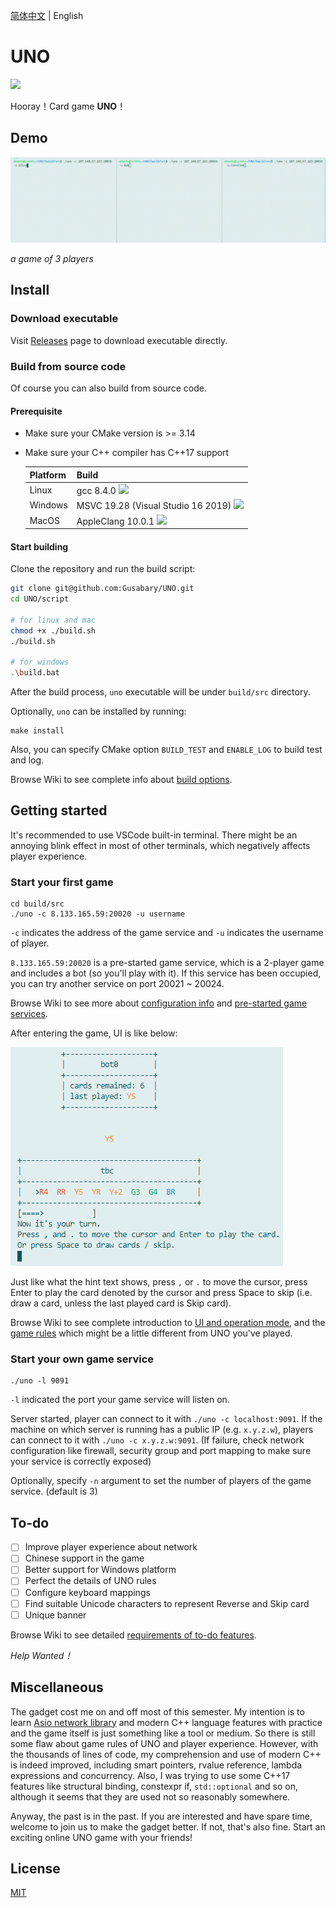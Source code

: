 [简体中文](./README.md) | English

# UNO

![](https://img.shields.io/badge/version-v1.0-9cf)

Hooray！Card game **UNO**！

## Demo

![](./asset/demo.gif)

*a game of 3 players*

## Install

### Download executable

Visit [Releases](https://github.com/Gusabary/UNO/releases) page to download executable directly.

### Build from source code

Of course you can also build from source code.

#### Prerequisite

+ Make sure your CMake version is >= 3.14

+ Make sure your C++ compiler has C++17 support

  | Platform | Build                                                        |
  | -------- | ------------------------------------------------------------ |
  | Linux    | gcc 8.4.0  ![](https://img.shields.io/badge/build-passing-brightgreen) |
  | Windows  | MSVC 19.28 (Visual Studio 16 2019)  ![](https://img.shields.io/badge/build-passing-brightgreen) |
  | MacOS    | AppleClang 10.0.1  ![](https://img.shields.io/badge/build-passing-brightgreen) |

#### Start building

Clone the repository and run the build script:

```bash
git clone git@github.com:Gusabary/UNO.git
cd UNO/script

# for linux and mac
chmod +x ./build.sh
./build.sh

# for windows
.\build.bat
```

After the build process, `uno` executable will be under `build/src` directory.

Optionally, `uno` can be installed by running:

```shell
make install
```

Also, you can specify CMake option `BUILD_TEST` and `ENABLE_LOG` to build test and log.

Browse Wiki to see complete info about [build options](https://github.com/Gusabary/UNO/wiki/Configuration).

## Getting started

It's recommended to use VSCode built-in terminal. There might be an annoying blink effect in most of other terminals, which negatively affects player experience.

### Start your first game

```shell
cd build/src
./uno -c 8.133.165.59:20020 -u username
```

`-c` indicates the address of the game service and `-u` indicates the username of player.

`8.133.165.59:20020` is a pre-started game service, which is a 2-player game and includes a bot (so you'll play with it). If this service has been occupied, you can try another service on port 20021 ~ 20024.

Browse Wiki to see more about [configuration info](https://github.com/Gusabary/UNO/wiki/Configuration) and [pre-started game services](https://github.com/Gusabary/UNO/wiki/Prestarted-Game-Services).

After entering the game, UI is like below:

![](./asset/image1.png)

Just like what the hint text shows, press `,` or `.` to move the cursor, press Enter to play the card denoted by the cursor and press Space to skip (i.e. draw a card, unless the last played card is Skip card).

Browse Wiki to see complete introduction to [UI and operation mode](https://github.com/Gusabary/UNO/wiki/UI-and-Operation-Mode), and the [game rules](https://github.com/Gusabary/UNO/wiki/Game-Rules) which might be a little different from UNO you've played.

### Start your own game service

```
./uno -l 9091
```

`-l` indicated the port your game service will listen on.

Server started, player can connect to it with `./uno -c localhost:9091`. If the machine on which server is running has a public IP (e.g. `x.y.z.w`), players can connect to it with `./uno -c x.y.z.w:9091`. (If failure, check network configuration like firewall, security group and port mapping to make sure your service is correctly exposed)

Optionally, specify `-n` argument to set the number of players of the game service. (default is 3)

## To-do

- [ ] Improve player experience about network
- [ ] Chinese support in the game
- [ ] Better support for Windows platform
- [ ] Perfect the details of UNO rules
- [ ] Configure keyboard mappings
- [ ] Find suitable Unicode characters to represent Reverse and Skip card
- [ ] Unique banner

Browse Wiki to see detailed [requirements of to-do features](https://github.com/Gusabary/UNO/wiki/Requirements-of-Todo-Features).

*Help Wanted！*

## Miscellaneous

The gadget cost me on and off most of this semester. My intention is to learn [Asio network library](http://think-async.com/Asio/index.html) and modern C++ language features with practice and the game itself is just something like a tool or medium. So there is still some flaw about game rules of UNO and player experience. However, with the thousands of lines of code, my comprehension and use of modern C++ is indeed improved, including smart pointers, rvalue reference, lambda expressions and concurrency. Also, I was trying to use some C++17 features like structural binding, constexpr if, `std::optional` and so on, although it seems that they are used not so reasonably somewhere.

Anyway, the past is in the past. If you are interested and have spare time, welcome to join us to make the gadget better. If not, that's also fine. Start an exciting online UNO game with your friends!

## License

[MIT](./LICENSE)